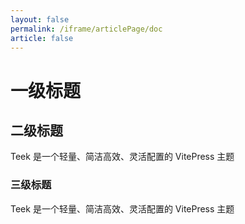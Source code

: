 ```yaml
---
layout: false
permalink: /iframe/articlePage/doc
article: false
---
```


<script setup lang="ts">
import { TkArticlePage } from "vitepress-theme-teek";
</script>

<TkArticlePage doc class="demo-article-page-doc">
  <h1>一级标题</h1>
  <h2>二级标题</h2>
  <p>Teek 是一个轻量、简洁高效、灵活配置的 VitePress 主题</p>
  <h3>三级标题</h3>
  <p>Teek 是一个轻量、简洁高效、灵活配置的 VitePress 主题</p>
</TkArticlePage>

<style>
.demo-article-page-doc {
  margin: 0;
}
</style>
